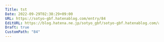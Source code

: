 ```yaml
---
Title: tst
Date: 2022-09-29T02:38:29+09:00
URL: https://sotyo-gbf.hatenablog.com/entry/84
EditURL: https://blog.hatena.ne.jp/sotyo_gbf/sotyo-gbf.hatenablog.com/atom/entry/4207112889922845849
Draft: true
CustomPath: "84"
---
```


